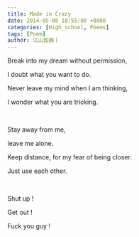 ```yaml
---
title: Made in Crazy
date: 2014-05-08 18:55:00 +0800
categories: [High_school, Poems]
tags: [Poem]
author: 江山如画丨
---
```


Break into my dream without permission,

I doubt what you want to do.

Never leave my mind when I am thinking,

I wonder what you are tricking.

<br/>

Stay away from me,

leave me alone.

Keep distance, for my fear of being closer.

Just use each other.

<br/>

Shut up !

Get out !

Fuck you guy !